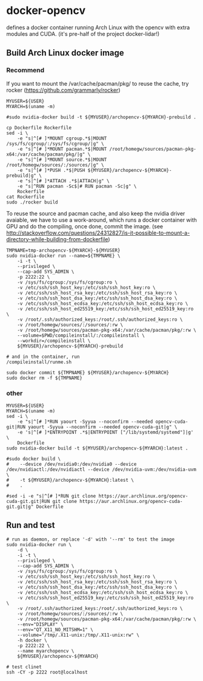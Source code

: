 
# docker-opencv
defines a docker container running Arch Linux with the opencv with extra modules and CUDA.
(it's pre-half of the project docker-lidar!)

## Build Arch Linux docker image

### Recommend

If you want to mount the /var/cache/pacman/pkg/ to reuse the cache, try rocker (https://github.com/grammarly/rocker)

    MYUSER=${USER}
    MYARCH=$(uname -m)

    #sudo nvidia-docker build -t ${MYUSER}/archopencv-${MYARCH}-prebuild .

    cp Dockerfile Rockerfile
    sed -i \
        -e "s|^[# ]*MOUNT cgroup.*$|MOUNT /sys/fs/cgroup/:/sys/fs/cgroup/|g" \
        -e "s|^[# ]*MOUNT pacman.*$|MOUNT /root/homegw/sources/pacman-pkg-x64:/var/cache/pacman/pkg/|g" \
        -e "s|^[# ]*MOUNT source.*$|MOUNT /root/homegw/sources/:/sources/|g" \
        -e "s|^[# ]*PUSH .*$|PUSH ${MYUSER}/archopencv-${MYARCH}-prebuild|g" \
        -e "s|^[# ]*ATTACH .*$|ATTACH|g" \
        -e "s|^RUN pacman -Sc$|# RUN pacman -Sc|g" \
        Rockerfile
    cat Rockerfile
    sudo ./rocker build

To reuse the source and pacman cache, and also keep the nvidia driver avaiable,
we have to use a work-around, which runs a docker container with GPU and do the compiling,
once done, commit the image. (see http://stackoverflow.com/questions/24312827/is-it-possible-to-mount-a-directory-while-building-from-dockerfile)

    TMPNAME=tmp-archopencv-${MYARCH}-${MYUSER}
    sudo nvidia-docker run --name=${TMPNAME} \
        -i -t \
        --privileged \
        --cap-add SYS_ADMIN \
        -p 2222:22 \
        -v /sys/fs/cgroup:/sys/fs/cgroup:ro \
        -v /etc/ssh/ssh_host_key:/etc/ssh/ssh_host_key:ro \
        -v /etc/ssh/ssh_host_rsa_key:/etc/ssh/ssh_host_rsa_key:ro \
        -v /etc/ssh/ssh_host_dsa_key:/etc/ssh/ssh_host_dsa_key:ro \
        -v /etc/ssh/ssh_host_ecdsa_key:/etc/ssh/ssh_host_ecdsa_key:ro \
        -v /etc/ssh/ssh_host_ed25519_key:/etc/ssh/ssh_host_ed25519_key:ro \
        -v /root/.ssh/authorized_keys:/root/.ssh/authorized_keys:ro \
        -v /root/homegw/sources/:/sources/:rw \
        -v /root/homegw/sources/pacman-pkg-x64:/var/cache/pacman/pkg/:rw \
        --volume=$PWD/compileinstall/:/compileinstall \
        --workdir=/compileinstall \
        ${MYUSER}/archopencv-${MYARCH}-prebuild

    # and in the container, run
    /compileinstall/runme.sh

    sudo docker commit ${TMPNAME} ${MYUSER}/archopencv-${MYARCH}
    sudo docker rm -f ${TMPNAME}

### other

    MYUSER=${USER}
    MYARCH=$(uname -m)
    sed -i \
        -e "s|^[# ]*RUN yaourt -Syyua --noconfirm --needed opencv-cuda-git|RUN yaourt -Syyua --noconfirm --needed opencv-cuda-git|g" \
        -e 's|^[# ]*ENTRYPOINT .*$|ENTRYPOINT ["/lib/systemd/systemd"]|g' \
        Dockerfile
    sudo nvidia-docker build -t ${MYUSER}/archopencv-${MYARCH}:latest .

    #sudo docker build \
    #    --device /dev/nvidia0:/dev/nvidia0 --device /dev/nvidiactl:/dev/nvidiactl --device /dev/nvidia-uvm:/dev/nvidia-uvm \
    #    -t ${MYUSER}/archopencv-${MYARCH}:latest \
    #    .

    #sed -i -e "s|^[# ]*RUN git clone https://aur.archlinux.org/opencv-cuda-git.git|RUN git clone https://aur.archlinux.org/opencv-cuda-git.git|g" Dockerfile

## Run and test

    # run as daemon, or replace '-d' with '--rm' to test the image
    sudo nvidia-docker run \
        -d \
        -i -t \
        --privileged \
        --cap-add SYS_ADMIN \
        -v /sys/fs/cgroup:/sys/fs/cgroup:ro \
        -v /etc/ssh/ssh_host_key:/etc/ssh/ssh_host_key:ro \
        -v /etc/ssh/ssh_host_rsa_key:/etc/ssh/ssh_host_rsa_key:ro \
        -v /etc/ssh/ssh_host_dsa_key:/etc/ssh/ssh_host_dsa_key:ro \
        -v /etc/ssh/ssh_host_ecdsa_key:/etc/ssh/ssh_host_ecdsa_key:ro \
        -v /etc/ssh/ssh_host_ed25519_key:/etc/ssh/ssh_host_ed25519_key:ro \
        -v /root/.ssh/authorized_keys:/root/.ssh/authorized_keys:ro \
        -v /root/homegw/sources/:/sources/:rw \
        -v /root/homegw/sources/pacman-pkg-x64:/var/cache/pacman/pkg/:rw \
        --env="DISPLAY" \
        --env="QT_X11_NO_MITSHM=1" \
        --volume="/tmp/.X11-unix:/tmp/.X11-unix:rw" \
        -h docker \
        -p 2222:22 \
        --name myarchopencv \
        ${MYUSER}/archopencv-${MYARCH}

    # test clinet
    ssh -CY -p 2222 root@localhost







